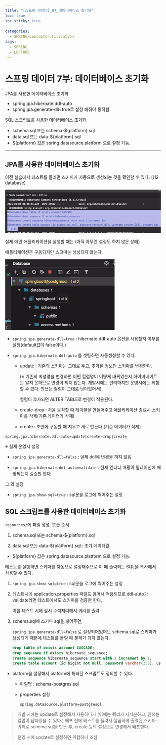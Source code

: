 ```yaml
---
title: "[스프링 데이터]_07_데이터베이스 초기화"
toc: true
toc_sticky: true

categories:
  - SPRING/concepts-utilization
tags:
  - SPRING
  - LECTURE
---
```


# 스프링 데이터 7부: 데이터베이스 초기화

JPA를 사용한 데이터베이스 초기화

* spring.jpa.hibernate.ddl-auto
* spring.jpa.generate-dll=true로 설정 해줘야 동작함.

SQL 스크립트를 사용한 데이터베이스 초기화

* schema.sql 또는 schema-${platform}.sql
* data.sql 또는 data-${platform}.sql
* ${platform} 값은 spring.datasource.platform 으로 설정 가능.

---

## JPA를 사용한 데이터베이스 초기화

이전 실습에서 테스트를 돌리면 스키마가 자동으로 생성되는 것을 확인할 수 있다. (H2 database)

![image-20210104101735067](/assets/images/SPRING/concepts-utilization/image-20210104101735067.png)

실제 메인 애플리케이션을 실행할 때는 (아직 아무런 설정도 하지 않은 상태)

애플리케이션은 구동되지만 스크마는 생성되지 않는다.

![image-20210104102003183](/assets/images/SPRING/concepts-utilization/image-20210104102003183.png)



* `spring.jpa.generate-dll=true` : hibernate.ddl-auto 옵션을 사용할지 여부를 설정(default값이 false이다.)

* `spring.jpa.hibernate.ddl-auto` 를 셋팅하면 자동생성할 수 있다.

  * update : 기존의 스키마는 그대로 두고, 추가된 정보만 스키마를 변경한다.

    (※ 기존의 속성명을 변경하면 어떤 컬럼명이 어떻게 바뀌었는지 하이버네이트는 알지 못하므로 변경이 되지 않는다. 개발시에는 편리하지만 운영시에는 위험할 수 있다. 안쓰는 컬럼이 그대로 남아있어서)

    컬럼이 추가되면 ALTER TABLE로 변경이 적용된다.

  * create-drop : 처음 동작할 때 테이블을 만들어주고 애플리케이션 종료시 스키마를 삭제(기존 데이터가 삭제)

  * create : 초반에 구동할 때 지우고 새로 만든다.(기존 데이터가 삭제)

```properties
spring.jpa.hibernate.ddl-auto=update|create-drop|create
```

※ 실제 운영시 설정

* `spring.jpa.generate-dll=false` : 실제 ddl에 변경을 하지 않음

* `spring.jpa.hibernate.ddl-auto=validate` : 현재 엔티티 매핑이 릴레이션에 매핑되는지 검증만 한다.



그 외 설정

* `spring.jpa.show-sql=true` : sql문을 로그에 찍어주는 설정 



## SQL 스크립트를 사용한 데이터베이스 초기화

`resources/`에 파일 생성. 호출 순서

1. schema.sql 또는 schema-${platform}.sql

2. data.sql 또는 data-${platform}.sql : 초기 데이터값

* ${platform} 값은 spring.datasource.platform 으로 설정 가능.



테스트를 실행하면 스키마를 자동으로 설정해주므로 이 때 출력되는 SQL을 복사해서 사용할 수 있다.

1. `spring.jpa.show-sql=true` : sql문을 로그에 찍어주는 설정

2. 테스트시에 application.properties 파일도 읽어서 적용되므로 ddl-auto가 validate라면 테스트에서도 스키마를 검증만 한다.

   이를 테스트 시에 잠시 주석처리해서 쿼리를 출력

3. schema.sql에 스키마 sql을 넣어주면, 

   `spring.jpa.generate-dll=false` 로 설정되어있어도 schema.sql로 스키마가 생성되기 때문에 테스트를 돌릴 때 문제가 되지 않는다.

   ```sql
   drop table if exists account CASCADE;
   drop sequence if exists hibernate_sequence;
   create sequence hibernate_sequence start with 1 increment by 1;
   create table account (id bigint not null, password varchar(255), username varchar(255), primary key (id));
   ```



* plaform을 설정해서 plaform에 특화된 스크립트도 정의할 수 있다.

  * 파일명 : schema-postgres.sql

  * properties 설정

    ```properties
    spring.datasource.platform=postgresql
    ```

    

> 개발 시에는 update로 설정해서 사용하다가 (이때는 쿼리가 지저분하고, 안쓰는 컬럼이 남아있을 수 있다.) 배포 전에 테스트를 돌려서 깔끔하게 출력된 스키마 쿼리로 schema.sql을 만든 후, create 등의 설정으로 변경해서 배포한다.
>
> 운영 시에 update로 설정하면 위험하니 조심


